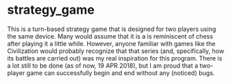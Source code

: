 # strategy_game

This is a turn-based strategy game that is designed for two players using the same device. Many would assume that it is a is reminiscent of chess after playing it a little while. However, anyone familiar with games like the Civilization would probably recognize that that series (and, specifically, how its battles are carried out) was my real inspiration for this program. There is a lot still to be done (as of now, 19 APR 2018), but I am proud that a two-player game can successfully begin and end without any (noticed) bugs.
